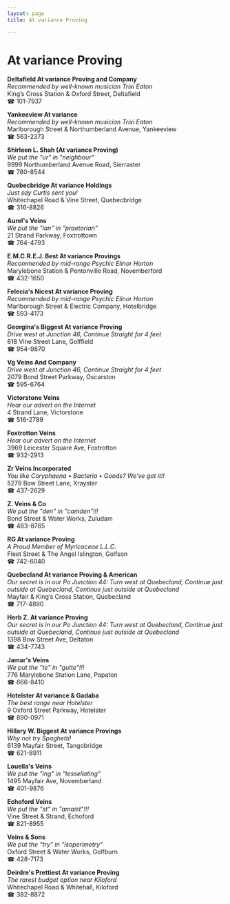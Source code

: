 ```yaml
---
layout: page 
title: At variance Proving

---
```



# At variance Proving


 **Deltafield At variance Proving and Company**  
_Recommended by well-known musician Trixi Eaton_  
King’s Cross Station & Oxford Street, Deltafield  
☎ 101-7937

**Yankeeview At variance**  
_Recommended by well-known musician Trixi Eaton_  
Marlborough Street & Northumberland Avenue, Yankeeview  
☎ 563-2373

**Shirleen L. Shah (At variance Proving)**  
_We put the "ur" in "neighbour"_  
9999 Northumberland Avenue Road, Sierraster  
☎ 780-8544

**Quebecbridge At variance Holdings**  
_Just say Curtis sent you!_  
Whitechapel Road & Vine Street, Quebecbridge  
☎ 316-8826

**Aurel's Veins**  
_We put the "ian" in "praetorian"_  
21 Strand Parkway, Foxtrottown  
☎ 764-4793

**E.M.C.R.E.J. Best At variance Provings**  
_Recommended by mid-range Psychic Elinor Horton_  
Marylebone Station & Pentonville Road, Novemberford  
☎ 432-1650

**Felecia's Nicest At variance Proving**  
_Recommended by mid-range Psychic Elinor Horton_  
Marlborough Street & Electric Company, Hotelbridge  
☎ 593-4173

**Georgina's Biggest At variance Proving**  
_Drive west at Junction 46, Continue Straight for 4 feet_  
618 Vine Street Lane, Golffield  
☎ 954-9870

**Vg Veins And Company**  
_Drive west at Junction 46, Continue Straight for 4 feet_  
2079 Bond Street Parkway, Oscarston  
☎ 595-6764

**Victorstone Veins**  
_Hear our advert on the Internet_  
4 Strand Lane, Victorstone  
☎ 516-2789

**Foxtrotton Veins**  
_Hear our advert on the Internet_  
3969 Leicester Square Ave, Foxtrotton  
☎ 932-2913

**Zr Veins Incorporated**  
_You like Coryphaena • Bacteria • Goods? We've got it!!_  
5279 Bow Street Lane, Xrayster  
☎ 437-2629

**Z. Veins & Co**  
_We put the "den" in "camden"!!!_  
Bond Street & Water Works, Zuludam  
☎ 463-8765

**RG At variance Proving**  
_A Proud Member of Myricaceae L.L.C._  
Fleet Street & The Angel Islington, Golfson  
☎ 742-6040

**Quebecland At variance Proving & American**  
_Our secret is in our Po 
Junction 44: Turn west at Quebecland, Continue just outside at Quebecland, Continue just outside at Quebecland_  
Mayfair & King’s Cross Station, Quebecland  
☎ 717-4890

**Herb Z. At variance Proving**  
_Our secret is in our Po 
Junction 44: Turn west at Quebecland, Continue just outside at Quebecland, Continue just outside at Quebecland_  
1398 Bow Street Ave, Deltaton  
☎ 434-7743

**Jamar's Veins**  
_We put the "te" in "gutte"!!!_  
776 Marylebone Station Lane, Papaton  
☎ 666-8410

**Hotelster At variance & Gadaba**  
_The best range near Hotelster_  
9 Oxford Street Parkway, Hotelster  
☎ 890-0971

**Hillary W. Biggest At variance Provings**  
_Why not try Spaghetti!_  
6139 Mayfair Street, Tangobridge  
☎ 621-8911

**Louella's Veins**  
_We put the "ing" in "tessellating"_  
1495 Mayfair Ave, Novemberland  
☎ 401-9876

**Echoford Veins**  
_We put the "st" in "amaist"!!!_  
Vine Street & Strand, Echoford  
☎ 821-8955

**Veins & Sons**  
_We put the "try" in "isoperimetry"_  
Oxford Street & Water Works, Golfburn  
☎ 428-7173

**Deirdre's Prettiest At variance Proving**  
_The rarest budget option near Kiloford_  
Whitechapel Road & Whitehall, Kiloford  
☎ 382-8872

